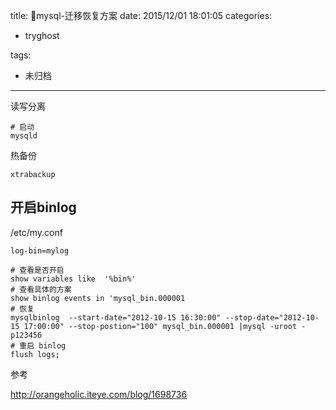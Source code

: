 title: mysql-迁移恢复方案
date: 2015/12/01 18:01:05
categories:
 - tryghost

tags:
 - 未归档 



---

读写分离
```
# 启动 
mysqld
```

热备份
```
xtrabackup
```

## 开启binlog
/etc/my.conf
```language-bash
log-bin=mylog
```

```language-sql
# 查看是否开启
show variables like  '%bin%'
# 查看具体的方案
show binlog events in 'mysql_bin.000001
# 恢复
mysqlbinlog  --start-date="2012-10-15 16:30:00" --stop-date="2012-10-15 17:00:00" --stop-postion="100" mysql_bin.000001 |mysql -uroot -p123456
# 重启 binlog
flush logs;
```


参考

http://orangeholic.iteye.com/blog/1698736





